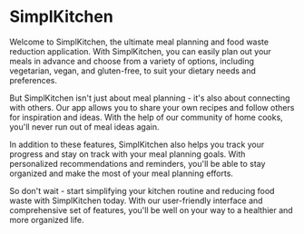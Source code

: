 # SimplKitchen
Welcome to SimplKitchen, the ultimate meal planning and food waste reduction application. With SimplKitchen, you can easily plan out your meals in advance and choose from a variety of options, including vegetarian, vegan, and gluten-free, to suit your dietary needs and preferences.

But SimplKitchen isn't just about meal planning - it's also about connecting with others. Our app allows you to share your own recipes and follow others for inspiration and ideas. With the help of our community of home cooks, you'll never run out of meal ideas again.

In addition to these features, SimplKitchen also helps you track your progress and stay on track with your meal planning goals. With personalized recommendations and reminders, you'll be able to stay organized and make the most of your meal planning efforts.

So don't wait - start simplifying your kitchen routine and reducing food waste with SimplKitchen today. With our user-friendly interface and comprehensive set of features, you'll be well on your way to a healthier and more organized life.
